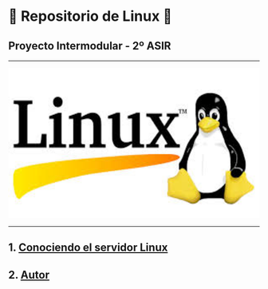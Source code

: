 # 🐧 Repositorio de Linux 🐧

## Proyecto Intermodular - 2º ASIR

---

<img src="img/linux.jpeg" alt="razer" width="600" height="300">

---

## 1. [Conociendo el servidor Linux](linux.md)

## 2. [Autor](autor.md)
